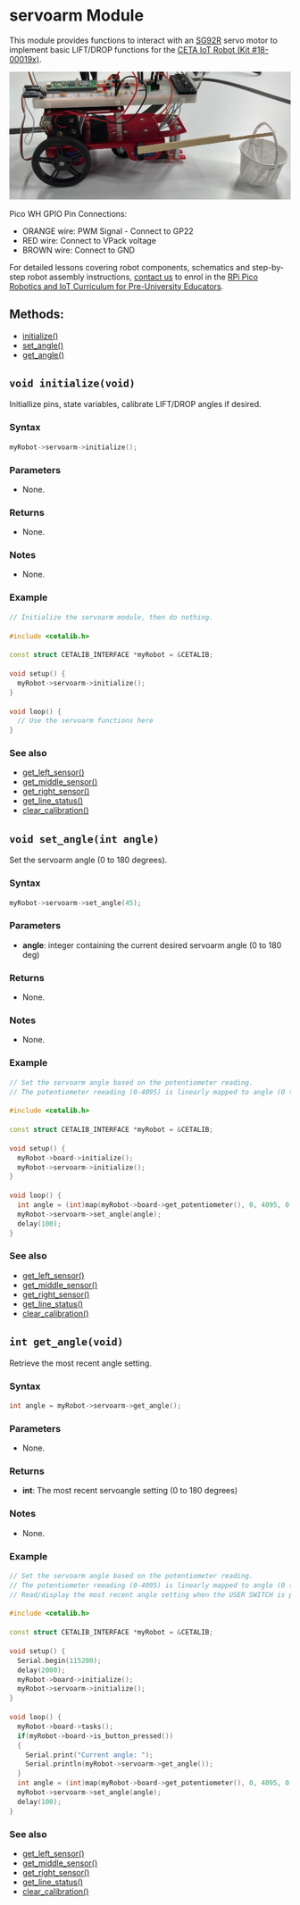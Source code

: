 # servoarm Module

This module provides functions to interact with an [SG92R](https://abra-electronics.com/electromechanical/motors/servo-motors/sg92r-micro-servo-9g-2-5kg-torque-90-degrees.html) servo motor to implement basic LIFT/DROP functions for the [CETA IoT Robot (Kit #18-00019x)](https://www.cool-mcu.com/pages/robot-kit).

<img src="../assets/pico-iot-robot-servoarm-addon.jpg?raw=true">

Pico WH GPIO Pin Connections:
* ORANGE wire:  PWM Signal - Connect to GP22
* RED wire:     Connect to VPack voltage
* BROWN wire:   Connect to GND

For detailed lessons covering robot components, schematics and step-by-step robot assembly instructions, [contact us](mailto:info@cool-mcu.com) to enrol in the [RPi Pico Robotics and IoT Curriculum for Pre-University Educators](https://www.cool-mcu.com/bundles/rpi-pico-robotics-and-iot-curriculum-for-pre-university-educators).

## Methods:
* [initialize()](<#void-initializevoid>)
* [set_angle()](<#void-set_angleint-angle>)
* [get_angle()](<#int-get_anglevoid>)

## `void initialize(void)`

Initiallize pins, state variables, calibrate LIFT/DROP angles if desired.

### Syntax

```c++
myRobot->servoarm->initialize();
```
### Parameters

* None.

### Returns

* None.

### Notes

* None.

### Example

```c++
// Initialize the servoarm module, then do nothing.

#include <cetalib.h>

const struct CETALIB_INTERFACE *myRobot = &CETALIB;

void setup() {
  myRobot->servoarm->initialize();
}

void loop() {
  // Use the servoarm functions here
}
```

### See also

* [get_left_sensor()](<#float-get_left_sensorvoid>)
* [get_middle_sensor()](<#float-get_middle_sensorvoid>)
* [get_right_sensor()](<#float-get_right_sensorvoid>)
* [get_line_status()](<#int-get_line_statusvoid>)
* [clear_calibration()](<#void-clear_calibrationvoid>)

## `void set_angle(int angle)`

Set the servoarm angle (0 to 180 degrees).

### Syntax

```c++
myRobot->servoarm->set_angle(45);
```
### Parameters

* **angle**: integer containing the current desired servoarm angle (0 to 180 deg)

### Returns

* None.

### Notes

* None.

### Example

```c++
// Set the servoarm angle based on the potentiometer reading.
// The potentiometer reeading (0-4095) is linearly mapped to angle (0 to 180 deg)

#include <cetalib.h>

const struct CETALIB_INTERFACE *myRobot = &CETALIB;

void setup() {
  myRobot->board->initialize();
  myRobot->servoarm->initialize();
}

void loop() {
  int angle = (int)map(myRobot->board->get_potentiometer(), 0, 4095, 0, 180);
  myRobot->servoarm->set_angle(angle);
  delay(100);
}
```

### See also

* [get_left_sensor()](<#float-get_left_sensorvoid>)
* [get_middle_sensor()](<#float-get_middle_sensorvoid>)
* [get_right_sensor()](<#float-get_right_sensorvoid>)
* [get_line_status()](<#int-get_line_statusvoid>)
* [clear_calibration()](<#void-clear_calibrationvoid>)

## `int get_angle(void)`

Retrieve the most recent angle setting.

### Syntax

```c++
int angle = myRobot->servoarm->get_angle();
```
### Parameters

* None.

### Returns

* **int**: The most recent servoangle setting (0 to 180 degrees)

### Notes

* None.

### Example

```c++
// Set the servoarm angle based on the potentiometer reading.
// The potentiometer reeading (0-4095) is linearly mapped to angle (0 to 180 deg)
// Read/display the most recent angle setting when the USER SWITCH is pressed

#include <cetalib.h>

const struct CETALIB_INTERFACE *myRobot = &CETALIB;

void setup() {
  Serial.begin(115200);
  delay(2000);
  myRobot->board->initialize();
  myRobot->servoarm->initialize();
}

void loop() {
  myRobot->board->tasks();
  if(myRobot->board->is_button_pressed())
  {
    Serial.print("Current angle: ");
    Serial.println(myRobot->servoarm->get_angle());
  }
  int angle = (int)map(myRobot->board->get_potentiometer(), 0, 4095, 0, 180);
  myRobot->servoarm->set_angle(angle);
  delay(100);
}
```

### See also

* [get_left_sensor()](<#float-get_left_sensorvoid>)
* [get_middle_sensor()](<#float-get_middle_sensorvoid>)
* [get_right_sensor()](<#float-get_right_sensorvoid>)
* [get_line_status()](<#int-get_line_statusvoid>)
* [clear_calibration()](<#void-clear_calibrationvoid>)